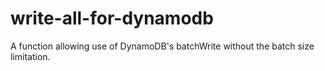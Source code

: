 # write-all-for-dynamodb
A function allowing use of DynamoDB's batchWrite without the batch size limitation.
